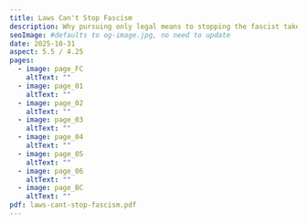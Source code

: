 ```yaml
---
title: Laws Can't Stop Fascism
description: Why pursuing only legal means to stopping the fascist takeover won't succeed.
seoImage: #defaults to og-image.jpg, no need to update
date: 2025-10-31
aspect: 5.5 / 4.25
pages:
  - image: page_FC
    altText: ""
  - image: page_01
    altText: ""
  - image: page_02
    altText: ""
  - image: page_03
    altText: ""
  - image: page_04
    altText: ""
  - image: page_05
    altText: ""
  - image: page_06
    altText: ""
  - image: page_BC
    altText: ""
pdf: laws-cant-stop-fascism.pdf
---
```


